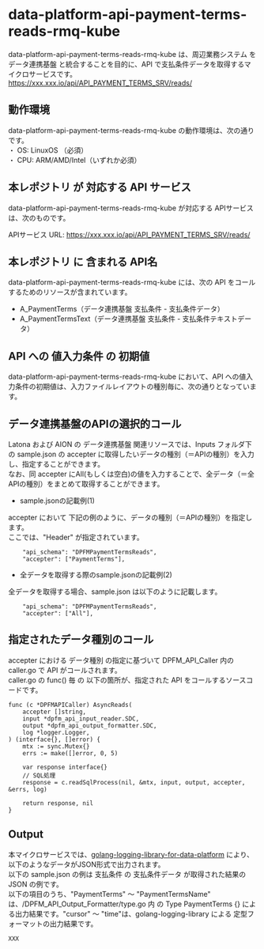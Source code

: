 # data-platform-api-payment-terms-reads-rmq-kube

data-platform-api-payment-terms-reads-rmq-kube は、周辺業務システム を データ連携基盤 と統合することを目的に、API で支払条件データを取得するマイクロサービスです。  
https://xxx.xxx.io/api/API_PAYMENT_TERMS_SRV/reads/

## 動作環境

data-platform-api-payment-terms-reads-rmq-kube の動作環境は、次の通りです。  
・ OS: LinuxOS （必須）  
・ CPU: ARM/AMD/Intel（いずれか必須）  


## 本レポジトリ が 対応する API サービス
data-platform-api-payment-terms-reads-rmq-kube が対応する APIサービス は、次のものです。

APIサービス URL: https://xxx.xxx.io/api/API_PAYMENT_TERMS_SRV/reads/

## 本レポジトリ に 含まれる API名
data-platform-api-payment-terms-reads-rmq-kube には、次の API をコールするためのリソースが含まれています。  

* A_PaymentTerms（データ連携基盤 支払条件 - 支払条件データ）
* A_PaymentTermsText（データ連携基盤 支払条件 - 支払条件テキストデータ）

## API への 値入力条件 の 初期値
data-platform-api-payment-terms-reads-rmq-kube において、API への値入力条件の初期値は、入力ファイルレイアウトの種別毎に、次の通りとなっています。  

## データ連携基盤のAPIの選択的コール

Latona および AION の データ連携基盤 関連リソースでは、Inputs フォルダ下の sample.json の accepter に取得したいデータの種別（＝APIの種別）を入力し、指定することができます。  
なお、同 accepter にAll(もしくは空白)の値を入力することで、全データ（＝全APIの種別）をまとめて取得することができます。  

* sample.jsonの記載例(1)  

accepter において 下記の例のように、データの種別（＝APIの種別）を指定します。  
ここでは、"Header" が指定されています。    
  
```
	"api_schema": "DPFMPaymentTermsReads",
	"accepter": ["PaymentTerms"],
```
  
* 全データを取得する際のsample.jsonの記載例(2)  

全データを取得する場合、sample.json は以下のように記載します。  

```
	"api_schema": "DPFMPaymentTermsReads",
	"accepter": ["All"],
```

## 指定されたデータ種別のコール

accepter における データ種別 の指定に基づいて DPFM_API_Caller 内の caller.go で API がコールされます。  
caller.go の func() 毎 の 以下の箇所が、指定された API をコールするソースコードです。  

```
func (c *DPFMAPICaller) AsyncReads(
	accepter []string,
	input *dpfm_api_input_reader.SDC,
	output *dpfm_api_output_formatter.SDC,
	log *logger.Logger,
) (interface{}, []error) {
	mtx := sync.Mutex{}
	errs := make([]error, 0, 5)

	var response interface{}
	// SQL処理
	response = c.readSqlProcess(nil, &mtx, input, output, accepter, &errs, log)

	return response, nil
}
```

## Output  
本マイクロサービスでは、[golang-logging-library-for-data-platform](https://github.com/latonaio/golang-logging-library-for-data-platform) により、以下のようなデータがJSON形式で出力されます。  
以下の sample.json の例は 支払条件 の 支払条件データ が取得された結果の JSON の例です。  
以下の項目のうち、"PaymentTerms" ～ "PaymentTermsName" は、/DPFM_API_Output_Formatter/type.go 内 の Type PaymentTerms {} による出力結果です。"cursor" ～ "time"は、golang-logging-library による 定型フォーマットの出力結果です。  

```
XXX
```
